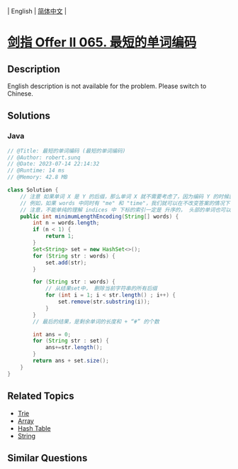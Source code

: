 
| English | [简体中文](README.md) |

# [剑指 Offer II 065. 最短的单词编码](https://leetcode.cn//problems/iSwD2y/)

## Description

<p>English description is not available for the problem. Please switch to Chinese.</p>


## Solutions


### Java

```Java
// @Title: 最短的单词编码 (最短的单词编码)
// @Author: robert.sunq
// @Date: 2023-07-14 22:14:32
// @Runtime: 14 ms
// @Memory: 42.8 MB

class Solution {
    // 注意 如果单词 X 是 Y 的后缀，那么单词 X 就不需要考虑了，因为编码 Y 的时候就同时将 X 编码了。
    // 例如，如果 words 中同时有 "me" 和 "time"，我们就可以在不改变答案的情况下不考虑 "me"。
    // 注意，不能单纯的理解 indices 中 下标的索引一定是 升序的， 头部的单词也可以包含在后面的单词中
    public int minimumLengthEncoding(String[] words) {
        int n = words.length;
        if (n < 1) {
            return 1;
        }
        Set<String> set = new HashSet<>();
        for (String str : words) {
            set.add(str);
        }

        for (String str : words) {
            // 从结果set中， 删除当前字符串的所有后缀
            for (int i = 1; i < str.length() ; i++) {
                set.remove(str.substring(i));
            }
        }
        // 最后的结果，是剩余单词的长度和 + “#” 的个数

        int ans = 0;
        for (String str : set) {
            ans+=str.length();
        }
        return ans + set.size();
    }
}
```



## Related Topics

- [Trie](https://leetcode.cn//tag/trie)
- [Array](https://leetcode.cn//tag/array)
- [Hash Table](https://leetcode.cn//tag/hash-table)
- [String](https://leetcode.cn//tag/string)

## Similar Questions


